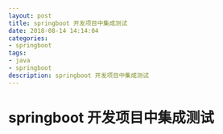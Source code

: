 ```yaml
---
layout: post
title: springboot 开发项目中集成测试
date: 2018-08-14 14:14:04
categories:
- springboot
tags:
- java
- springboot
description: springboot 开发项目中集成测试
---
```

# springboot 开发项目中集成测试